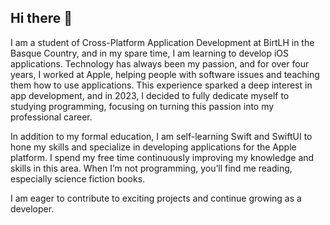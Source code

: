 ## Hi there 👋

I am a student of Cross-Platform Application Development at BirtLH in the Basque Country, and in my spare time, I am learning to develop iOS applications. Technology has always been my passion, and for over four years, I worked at Apple, helping people with software issues and teaching them how to use applications. This experience sparked a deep interest in app development, and in 2023, I decided to fully dedicate myself to studying programming, focusing on turning this passion into my professional career.

In addition to my formal education, I am self-learning Swift and SwiftUI to hone my skills and specialize in developing applications for the Apple platform. I spend my free time continuously improving my knowledge and skills in this area. When I’m not programming, you’ll find me reading, especially science fiction books.

I am eager to contribute to exciting projects and continue growing as a developer.

<!--
**alvrzaxel/alvrzaxel** is a ✨ _special_ ✨ repository because its `README.md` (this file) appears on your GitHub profile.

Here are some ideas to get you started:

- 🔭 I’m currently working on ...
- 🌱 I’m currently learning ...
- 👯 I’m looking to collaborate on ...
- 🤔 I’m looking for help with ...
- 💬 Ask me about ...
- 📫 How to reach me: ...
- 😄 Pronouns: ...
- ⚡ Fun fact: ...
-->
